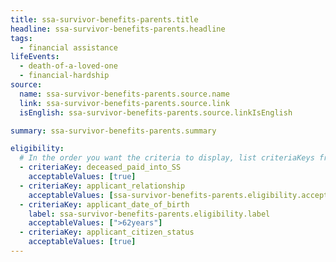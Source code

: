 ```yaml
---
title: ssa-survivor-benefits-parents.title
headline: ssa-survivor-benefits-parents.headline
tags:
  - financial assistance
lifeEvents:
  - death-of-a-loved-one
  - financial-hardship
source:
  name: ssa-survivor-benefits-parents.source.name
  link: ssa-survivor-benefits-parents.source.link
  isEnglish: ssa-survivor-benefits-parents.source.linkIsEnglish

summary: ssa-survivor-benefits-parents.summary

eligibility:
  # In the order you want the criteria to display, list criteriaKeys from the csv here, each followed by a comma-separated list of which values indicate eligibility for that criteria. Wrap individual values in quotes if they have inner commas.
  - criteriaKey: deceased_paid_into_SS
    acceptableValues: [true]
  - criteriaKey: applicant_relationship
    acceptableValues: [ssa-survivor-benefits-parents.eligibility.acceptableValues]
  - criteriaKey: applicant_date_of_birth
    label: ssa-survivor-benefits-parents.eligibility.label
    acceptableValues: [">62years"]
  - criteriaKey: applicant_citizen_status
    acceptableValues: [true]
---
```

